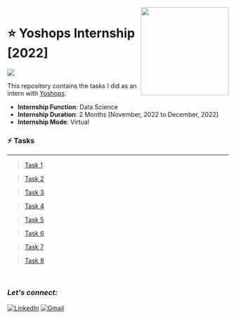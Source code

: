 <img align="right" src="https://play-lh.googleusercontent.com/SnmQsl0Y2dyk4WzdcfHbSuHTBGjhonE5ndR3e-arl6UGDxTgYWZqMFbgeoVp5elwCA=w600-h300-pc0xffffff-pd" width="200">

# :star: Yoshops Internship [2022]
![](https://img.shields.io/badge/Tools-python%20%7C%20pandas%20%7C%20numpy%20%7C%20seaborn%20%7C%20matplotlib%20%7C%20Beautiful%20Soup-orange?style=for-the-badge)

This repository contains the tasks I did as an intern with [Yoshops](https://yoshops.com/t/internship).

- **Internship Function**: Data Science
- **Internship Duration**: 2 Months [November, 2022 to December, 2022]
- **Internship Mode**: Virtual

### :zap: Tasks

***

> [Task 1](https://mega.nz/folder/lkMWwCib#Oy0nYYgxvfN752BWU6hY7Q)

> [Task 2](https://mega.nz/folder/4wNTQLJR#c5JO-bh1rpOL7QnW7983UQ)

> [Task 3](https://mega.nz/folder/p0UxjSqB#nejwX_fxMJ2Iv4Z_3ZOWPw)

> [Task 4](https://mega.nz/folder/Y8cyiQhT#QZdCmgkfCCf65_FCyu2WZw)

> [Task 5](https://mega.nz/folder/AkESGBrI#J7zs3EtL1QsphhyKLYwe1g)

> [Task 6](https://mega.nz/folder/ExtUnZab#9GYno3E667arJafa62MhHA)

> [Task 7](https://mega.nz/folder/NxVizIDA#JUGkEpxbyF6PCc4DxcMLUA)

> [Task 8](https://mega.nz/folder/18VGAbZB#bS3TimzDKcyTbqwyD2eGJA)

<br>

### ***Let's connect:***
[![LinkedIn](https://img.shields.io/badge/linkedin-%230077B5.svg?style=for-the-badge&logo=linkedin&logoColor=white)](https://www.linkedin.com/in/rohit-rannavre) 
[![Gmail](https://img.shields.io/badge/Gmail-D14836?style=for-the-badge&logo=gmail&logoColor=white)](mailto:rohit.rannavre@gmail.com)
